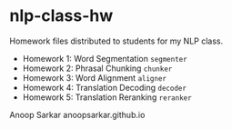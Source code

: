 nlp-class-hw
============

Homework files distributed to students for my NLP class.

- Homework 1: Word Segmentation `segmenter`
- Homework 2: Phrasal Chunking `chunker`
- Homework 3: Word Alignment `aligner`
- Homework 4: Translation Decoding `decoder`
- Homework 5: Translation Reranking `reranker`

Anoop Sarkar
anoopsarkar.github.io


